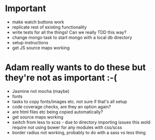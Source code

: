 # Important
- make watch buttons work
- replicate rest of existing functionality
- write tests for all the things! Can we really TDD this way?
- change mongo task to start mongo with a local db directory
- setup instructions
- get JS source maps working

# Adam really wants to do these but they're not as important :-(
- Jasmine not mocha (maybe)
- fonts
- tasks to copy fonts/images etc. not sure if that's all setup
- code coverage checks, are they an option again?
- are html files etc being copied automatically?
- get source maps working
- switch from less to scss - due to directory importing issues this wold require not using bower for any modules with css/scss
- border radius not working, probably to do with a sass vs less thing

